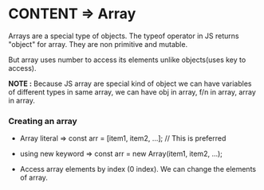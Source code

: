 # CONTENT => Array

Arrays are a special type of objects. The typeof operator in JS returns "object" for array. They are non primitive and mutable.

But array uses number to access its elements unlike objects(uses key to access).

**NOTE :** Because JS array are special kind of object we can have variables of different types in same array, we can have obj in array, f/n in array, array in array.

### Creating an array
- Array literal => const arr = [item1, item2, ...];                  // This is preferred
- using new keyword => const arr = new Array(item1, item2, ...);

- Access array elements by index (0 index). We can change the elements of array.

